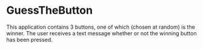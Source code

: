 # GuessTheButton
This application contains 3 buttons, one of which (chosen at random) is the winner. The user receives a text message whether or not the winning button has been pressed.
